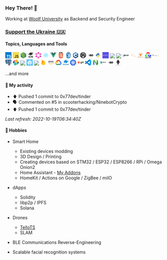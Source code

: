 ### Hey There! 👋

Working at [Woolf University](https://github.com/WoolfUniversity) as Backend and Security Engineer

### [Support the Ukraine 🇺🇦](https://savelife.in.ua/)

#### Topics, Languages and Tools

<code><img height="20" src="https://raw.githubusercontent.com/github/explore/main/topics/typescript/typescript.png"></code>
<code><img height="20" src="https://raw.githubusercontent.com/github/explore/main/topics/javascript/javascript.png"></code>
<code><img height="20" src="https://raw.githubusercontent.com/github/explore/main/topics/nodejs/nodejs.png"></code>
<code><img height="20" src="https://raw.githubusercontent.com/github/explore/main/topics/fastify/fastify.png" /></code>
<code><img height="20" src="https://raw.githubusercontent.com/github/explore/main/topics/graphql/graphql.png" /></code>
<code><img height="20" src="https://raw.githubusercontent.com/github/explore/main/topics/react/react.png"></code>
<code><img height="20" src="https://raw.githubusercontent.com/github/explore/main/topics/vue/vue.png"></code>
<code><img height="20" src="https://raw.githubusercontent.com/github/explore/main/topics/html/html.png"></code>
<code><img height="20" src="https://raw.githubusercontent.com/github/explore/main/topics/css/css.png"></code>
<code><img height="20" src="https://raw.githubusercontent.com/github/explore/main/topics/cpp/cpp.png"></code>
<code><img height="20" src="https://raw.githubusercontent.com/github/explore/main/topics/rust/rust.png"></code>
<code><img height="20" src="https://raw.githubusercontent.com/github/explore/main/topics/go/go.png"></code>
<code><img height="20" src="https://raw.githubusercontent.com/github/explore/main/topics/python/python.png" /></code>
<code><img height="20" src="https://raw.githubusercontent.com/github/explore/main/topics/terraform/terraform.png" /></code>
<code><img height="20" src="https://prometheus.io/assets/prometheus_logo_grey.svg" /></code>
<code><img height="20" src="https://upload.wikimedia.org/wikipedia/commons/9/9d/Grafana_logo.png" /></code>
<code><img height="20" src="https://raw.githubusercontent.com/github/explore/main/topics/bash/bash.png" /></code>
<code><img height="20" src="https://raw.githubusercontent.com/github/explore/main/topics/fish/fish.png"></code>
<code><img height="20" src="https://raw.githubusercontent.com/github/explore/main/topics/tensorflow/tensorflow.png"></code>
<code><img height="20" src="https://raw.githubusercontent.com/github/explore/main/topics/opencv/opencv.png"></code>
<code><img height="20" src="https://raw.githubusercontent.com/github/explore/main/topics/mongodb/mongodb.png"></code>
<code><img height="20" src="https://raw.githubusercontent.com/github/explore/main/topics/postgresql/postgresql.png" /></code>
<code><img height="20" src="https://raw.githubusercontent.com/github/explore/main/topics/elasticsearch/elasticsearch.png" /></code>
<code><img height="20" src="https://avatars.githubusercontent.com/u/96669?s=200&v=4" /></code>
<code><img height="20" src="https://raw.githubusercontent.com/github/explore/main/topics/home-assistant/home-assistant.png" /></code>
<code><img height="20" src="https://nats.io/img/logos/nats-horizontal-color.png" /></code>
<code><img height="20" src="https://raw.githubusercontent.com/github/explore/main/topics/firebase/firebase.png" /></code>
<code><img height="20" src="https://raw.githubusercontent.com/github/explore/main/topics/aws/aws.png"></code>
<code><img height="20" src="https://raw.githubusercontent.com/github/explore/main/topics/google-cloud/google-cloud.png"></code>
<code><img height="20" src="https://raw.githubusercontent.com/github/explore/main/topics/docker/docker.png"></code>
<code><img height="20" src="https://raw.githubusercontent.com/github/explore/main/topics/kubernetes/kubernetes.png"></code>
<code><img height="20" src="https://raw.githubusercontent.com/github/explore/main/topics/git/git.png"></code>
<code><img height="20" src="https://raw.githubusercontent.com/github/explore/main/topics/visual-studio-code/visual-studio-code.png" /></code>
<code><img height="20" src="https://raw.githubusercontent.com/github/explore/main/topics/neovim/neovim.png" /></code>
<code><img height="20" src="https://raw.githubusercontent.com/github/explore/main/topics/ipfs/ipfs.png" /></code>
<code><img height="20" src="https://raw.githubusercontent.com/github/explore/main/topics/go/go.png" /></code>
<code><img height="20" src="https://raw.githubusercontent.com/github/explore/main/topics/ethereum/ethereum.png" /></code>

...and more

#### 🧗  My activity

* ⬆️ Pushed 1 commit to 0x77dev/tinder
* 🗣 Commented on #5 in scooterhacking/NinebotCrypto
* ⬆️ Pushed 1 commit to 0x77dev/tinder

_Last refresh: 2022-10-19T06:34:40Z_

#### 🔭  Hobbies

- Smart Home
  - Existing devices modding
  - 3D Design / Printing
  - Creating devices based on STM32 / ESP32 / ESP8266 / RPi / Omega Onion2
  - Home Assistant - [My Addons](https://github.com/0x77dev/haddons)
  - HomeKit / Actions on Google / ZigBee / miIO

- dApps
  - Solidity
  - libp2p / IPFS
  - Solana

- Drones
  - [TelloTS](https://github.com/0x77dev/tellots)
  - SLAM

- BLE Communications Reverse-Engineering

- Scalable facial recognition systems
